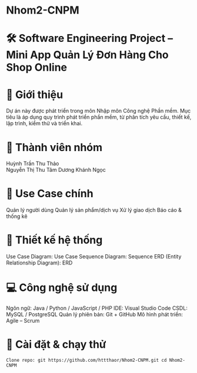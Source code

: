 # Nhom2-CNPM

# 🛠️ Software Engineering Project – Mini App Quản Lý Đơn Hàng Cho Shop Online

# 📌 Giới thiệu
Dự án này được phát triển trong môn Nhập môn Công nghệ Phần mềm.
Mục tiêu là áp dụng quy trình phát triển phần mềm, từ phân tích yêu cầu, thiết kế, lập trình, kiểm thử và triển khai.

# 👥 Thành viên nhóm
Huỳnh Trần Thu Thảo  
Nguyễn Thị Thu Tâm
Dương Khánh Ngọc

# 🎯 Use Case chính
Quản lý người dùng
Quản lý sản phẩm/dịch vụ
Xử lý giao dịch
Báo cáo & thống kê


# 📐 Thiết kế hệ thống
Use Case Diagram: Use Case
Sequence Diagram: Sequence
ERD (Entity Relationship Diagram): ERD

# 💻 Công nghệ sử dụng
Ngôn ngữ: Java / Python / JavaScript / PHP
IDE: Visual Studio Code
CSDL: MySQL / PostgreSQL
Quản lý phiên bản: Git + GitHub
Mô hình phát triển: Agile – Scrum

# 🚀 Cài đặt & chạy thử
`Clone repo:
git https://github.com/httthaor/Nhom2-CNPM.git
cd Nhom2-CNPM`
